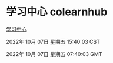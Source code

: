 # 学习中心 colearnhub
[学习中心](http://27.19.33.125:56308/colearnhub/)

2022年 10月 07日 星期五 15:40:03 CST

2022年 10月 07日 星期五 07:40:03 GMT
